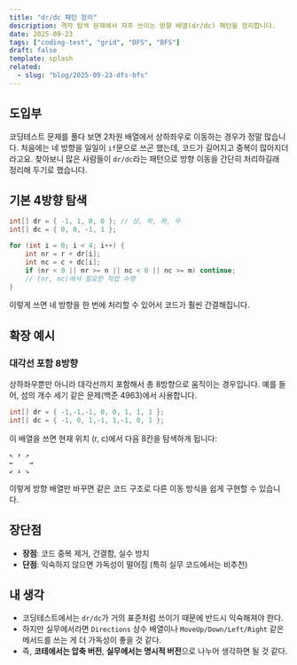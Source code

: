 ```yaml
---
title: "dr/dc 패턴 정리"
description: 격자 탐색 문제에서 자주 쓰이는 방향 배열(dr/dc) 패턴을 정리합니다.
date: 2025-09-23
tags: ["coding-test", "grid", "DFS", "BFS"]
draft: false
template: splash
related:
  - slug: "blog/2025-09-23-dfs-bfs"
---
```


## 도입부
코딩테스트 문제를 풀다 보면 2차원 배열에서 상하좌우로 이동하는 경우가 정말 많습니다.
처음에는 네 방향을 일일이 `if`문으로 쓰곤 했는데, 코드가 길어지고 중복이 많아지더라고요.
찾아보니 많은 사람들이 `dr/dc`라는 패턴으로 방향 이동을 간단히 처리하길래 정리해 두기로 했습니다.

## 기본 4방향 탐색
```csharp
int[] dr = { -1, 1, 0, 0 }; // 상, 하, 좌, 우
int[] dc = { 0, 0, -1, 1 };

for (int i = 0; i < 4; i++) {
    int nr = r + dr[i];
    int nc = c + dc[i];
    if (nr < 0 || nr >= n || nc < 0 || nc >= m) continue;
    // (nr, nc)에서 필요한 작업 수행
}
```

이렇게 쓰면 네 방향을 한 번에 처리할 수 있어서 코드가 훨씬 간결해집니다.

## 확장 예시

### 대각선 포함 8방향

상하좌우뿐만 아니라 대각선까지 포함해서 총 8방향으로 움직이는 경우입니다.
예를 들어, 섬의 개수 세기 같은 문제(백준 4963)에서 사용합니다.

```csharp
int[] dr = { -1,-1,-1, 0, 0, 1, 1, 1 };
int[] dc = { -1, 0, 1,-1, 1,-1, 0, 1 };
```

이 배열을 쓰면 현재 위치 (r, c)에서 다음 8칸을 탐색하게 됩니다:

```text
↖ ↑ ↗
←    →
↙ ↓ ↘
```

이렇게 방향 배열만 바꾸면 같은 코드 구조로 다른 이동 방식을 쉽게 구현할 수 있습니다.

## 장단점

- **장점**: 코드 중복 제거, 간결함, 실수 방지
- **단점**: 익숙하지 않으면 가독성이 떨어짐 (특히 실무 코드에서는 비추천)

## 내 생각

- 코딩테스트에서는 `dr/dc`가 거의 표준처럼 쓰이기 때문에 반드시 익숙해져야 한다.
- 하지만 실무에서라면 `Directions` 상수 배열이나 `MoveUp/Down/Left/Right` 같은 메서드를 쓰는 게 더 가독성이 좋을 것 같다.
- 즉, **코테에서는 압축 버전**, **실무에서는 명시적 버전**으로 나누어 생각하면 될 것 같다.
